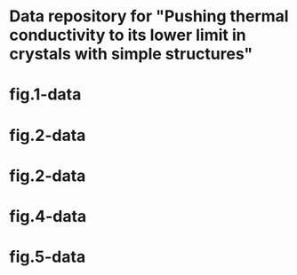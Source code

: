 # Data repository for "Pushing thermal conductivity to its lower limit in crystals with simple structures"
# fig.1-data
# fig.2-data
# fig.2-data
# fig.4-data
# fig.5-data
